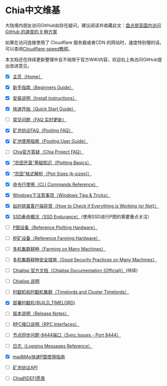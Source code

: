 # Chia中文维基
大陆境内朋友访问GitHub如存在疑问，建议阅读并收藏此文：[盘点提高国内访问 GitHub 的速度的 9 种方案](https://mp.weixin.qq.com/s/0_56sjtHEL5It9TyJcmOtQ)

如果在访问连接使用了 Cloudflare 服务器或者CDN 的网站时，速度特别慢的话，可以查阅[Cloudflare-speed教程](cloudflare-speed)。

本文档还在持续更新整理中且不局限于官方WIKI内容，欢迎右上角访问GitHub提出改进意见。

* [x] [主页（Home）](README)
* [x] [新手指南（Beginners Guide）](Beginners-Guide)
* [x] [安装说明（Install instructions）](INSTALL)
* [x] [快速开始（Quick Start Guide）](Quick-Start-Guide)
* [ ] [常见问题（FAQ 实时更新）](FAQ)
* [x] [矿池协议FAQ（Pooling FAQ）](Pooling-FAQ)
* [x] [矿池使用指南（Pooling User Guide）](Pooling-User-Guide)
* [ ] [Chia官方答疑（Chia Project FAQ）](Chia-FAQ)
* [x] [“农田开垦”基础知识（Plotting Basics）](Chia-plotting-basics)
* [x] [“农田”格式解析（Plot Sizes (k-sizes)）](k-sizes)
* [x] [命令行使用（CLI Commands Reference）](CLI-Commands-Reference)
* [x] [Windows下注意事项（Windows Tips & Tricks）](Windows-Tips-and-Tricks)
* [x] [如何排查客户端异常（How to Check if Everything is Working (or Not)）](How-to-Check-If-Everything-is-Working-(or-Not))
* [x] [SSD寿命概况（SSD Endurance）](SSD-Endurance)（使用SSD进行P图的需要重点关注）
* [ ] [P图设备（Reference Plotting Hardware）](Reference-Plotting-Hardware)
* [ ] [挖矿设备（Reference Farming Hardware）](Reference-Farming-Hardware)
* [ ] [多机集群耕种（Farming on Many Machines）](Farming-on-many-machines)
* [ ] [多机集群耕种安全措施（Good Security Practices on Many Machines）](Good-Security-Practices-on-Many-Machines)
* [ ] [Chialisp 官方文档（Chialisp Documentation (Official)）](https://chialisp.com)(待续)
* [ ] [Chialisp 说明](ChiaLisp)
* [ ] [时戳机和时戳机集群（Timelords and Cluster Timelords）](Timelords)
* [x] [部署时戳机(BUILD_TIMELORD)](Building-timelords)
* [ ] [版本说明（Release Notes）](https://www.chia.net/releases/)
* [ ] [RPC接口说明（RPC Interfaces）](RPC-Interfaces)
* [ ] [节点同步问题-8444端口（Sync Issues - Port 8444）](Resolving-Sync-Issues---Port-8444)
* [ ] [日志（Logging Messages Reference）](Logging-Messages-Reference)
* [x] [madMAx快速P图使用指南](madMAx)
* [ ] [矿池协议API](Chia-Pool-Protocol-1.0)
* [ ] [Chia的DEFI愿景](A-Vision-for-DeFi-in-Chia)

